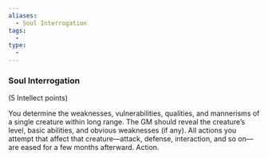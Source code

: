 ```yaml
---
aliases:
  - Soul Interrogation
tags:
  - 
type:
  - 
---
```

### Soul Interrogation

(5 Intellect points)

You determine the weaknesses, vulnerabilities, qualities, and mannerisms of a single creature within long range. The GM should reveal the creature’s level, basic abilities, and obvious weaknesses (if any). All actions you attempt that affect that creature—attack, defense, interaction, and so on—are eased for a few months afterward. Action.